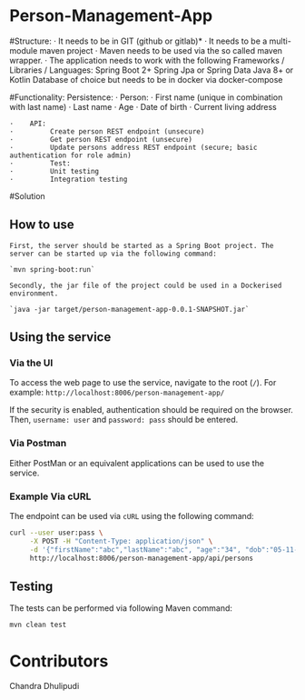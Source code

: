 # Person-Management-App

#Structure:
    ·      It needs to be in GIT  (github or gitlab)*
    ·      It needs to be a multi-module maven project
    ·      Maven needs to be used via the so called maven wrapper.
    ·      The application needs to work with the following Frameworks / Libraries / Languages:
                Spring Boot 2+
                Spring
                Jpa or Spring Data
                Java 8+ or Kotlin
                Database of choice but needs to be in docker via docker-compose
    
#Functionality:
    Persistence:
    ·    Person:
    ·         First name (unique in combination with last name)
    ·         Last name
    ·         Age
    ·         Date of birth
    ·         Current living address
 
    ·    API:
    ·         Create person REST endpoint (unsecure)
    ·         Get person REST endpoint (unsecure)
    ·         Update persons address REST endpoint (secure; basic authentication for role admin)
    ·         Test:          
    ·         Unit testing
    ·         Integration testing

#Solution

## How to use
    First, the server should be started as a Spring Boot project. The server can be started up via the following command:
    
    `mvn spring-boot:run`
    
    Secondly, the jar file of the project could be used in a Dockerised environment.
    
    `java -jar target/person-management-app-0.0.1-SNAPSHOT.jar`

## Using the service

### Via the UI
To access the web page to use the service, navigate to the root (`/`). 
For example: `http://localhost:8006/person-management-app/`

If the security is enabled, authentication should be required on the browser.
Then, `username: user` and `password: pass` should be entered. 

### Via Postman
Either PostMan or an equivalent applications can be used to use the service.

### Example Via cURL 
The endpoint can be used via `cURL` using the following command:
```bash
curl --user user:pass \
     -X POST -H "Content-Type: application/json" \
     -d '{"firstName":"abc","lastName":"abc", "age":"34", "dob":"05-11-1987", "cur_living_addr":"2045TY NL"}' \
     http://localhost:8006/person-management-app/api/persons
  ```
  
## Testing
The tests can be performed via following Maven command:

`mvn clean test`



# Contributors
Chandra Dhulipudi